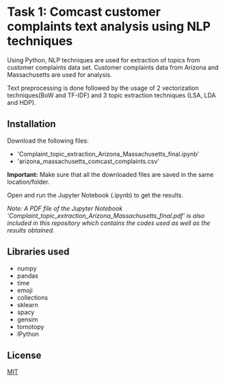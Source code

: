 # Task 1: Comcast customer complaints text analysis using NLP techniques

Using Python, NLP techniques are used for extraction of topics from customer complaints data set. Customer complaints data from Arizona and Massachusetts are used for analysis.

Text preprocessing is done followed by the usage of 2 vectorization techniques(BoW and TF-IDF) and 3 topic extraction techniques (LSA, LDA and HDP).

## Installation

Download the following files:
- 'Complaint_topic_extraction_Arizona_Massachusetts_final.ipynb'
- 'arizona_massachusetts_comcast_complaints.csv'

__Important:__ Make sure that all the downloaded files are saved in the same location/folder.

Open and run the Jupyter Notebook (.ipynb) to get the results.

_Note: A PDF file of the Jupyter Notebook 'Complaint_topic_extraction_Arizona_Massachusetts_final.pdf' is also included in this repository which contains the codes used as well as the results obtained._

## Libraries used

  - numpy
  - pandas
  - time
  - emoji
  - collections
  - sklearn
  - spacy
  - gensim
  - tomotopy
  - IPython

## License

[MIT](https://choosealicense.com/licenses/mit/)
